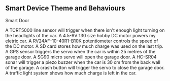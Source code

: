 <!-- # Design Document -->

## Smart Device Theme and Behaviours

Smart Door

A TCRT5000 line sensor will trigger when there isn't enough light turning on the headlights of the car.
A 4.5-9V 130 size hobby DC motor powers my eletric car.
A RV24AF-10-40R1-B10K potentiometer controls the speed of the DC motor.
A SD card stores how much charge was used on the last trip.
A GPS sensor triggers the servo when the car is within 25 metres of the garage door.
A SG90 micro servo will open the garage door.
A HC-SR04 sonar will trigger a piezo buzzer when the car is 30 cm from the back wall of the garage.
A crash button will trigger the servo to close the garage door.
A traffic light system shows how much charge is left in the car.
